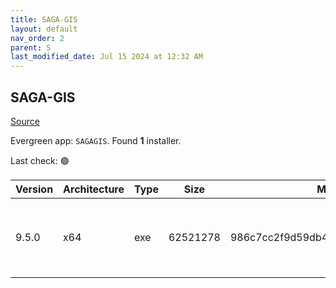 ```yaml
---
title: SAGA-GIS
layout: default
nav_order: 2
parent: S
last_modified_date: Jul 15 2024 at 12:32 AM
---
```


## SAGA-GIS

[Source](http://www.saga-gis.org/)

Evergreen app: `SAGAGIS`. Found **1** installer.

Last check: 🟢

| Version | Architecture | Type | Size     | Md5                              | URI                                                                                                                                                                                                                        |
| ------- | ------------ | ---- | -------- | -------------------------------- | -------------------------------------------------------------------------------------------------------------------------------------------------------------------------------------------------------------------------- |
| 9.5.0   | x64          | exe  | 62521278 | 986c7cc2f9d59db4d79121f89c4becc4 | [https://versaweb.dl.sourceforge.net/project/saga-gis/SAGA%20-%209/SAGA%20-%209.5.0/saga-9.5.0_x64_setup.exe](https://versaweb.dl.sourceforge.net/project/saga-gis/SAGA%20-%209/SAGA%20-%209.5.0/saga-9.5.0_x64_setup.exe) |
